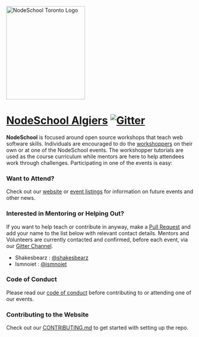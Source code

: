 <!-- ![NodeSchool algiers Logo](./i/nodeschool-algiers-logo.svg) -->
<img src="http://nodeschool.io/algiers/i/logo.svg" alt="NodeSchool Toronto Logo" height="248" width="210">


# [NodeSchool Algiers](http://nodeschool.io/algiers) [![Gitter](https://img.shields.io/gitter/room/nwjs/nw.js.svg)](https://gitter.im/nodeschool/algiers)

**NodeSchool** is focused around open source workshops that teach web software skills. Individuals are encouraged to do the [workshoppers](http://nodeschool.io/#workshoppers) on their own or at one of the NodeSchool events. The workshopper tutorials are used as the course curriculum while mentors are here to help attendees work through challenges. Participating in one of the events is easy:

### Want to Attend?

Check out our [website](http://nodeschool.io/algiers/) or [event listings](https://ti.to/nodeschool-algiers) for information on future events and other news.

### Interested in Mentoring or Helping Out?

If you want to help teach or contribute in anyway, make a [Pull Request](https://github.com/nodeschool/algiers/pulls) and add your name to the list below with relevant contact details. Mentors and Volunteers are currently contacted and confirmed, before each event, via our [Gitter Channel](https://gitter.im/nodeschool/algiers).

- Shakesbearz : [@shakesbearz](https://github.com/shakesbeardz)
- Ismnoiet : [@ismnoiet](https://github.com/ismnoiet)


### Code of Conduct

Please read our [code of conduct](http://confcodeofconduct.com/) before contributing to or attending one of our events.

### Contributing to the Website

Check out our [CONTRIBUTING.md](CONTRIBUTING.md) to get started with setting up the repo.

